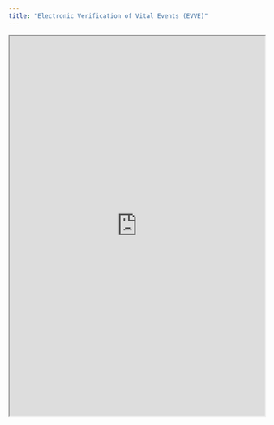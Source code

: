 ```yaml
---
title: "Electronic Verification of Vital Events (EVVE)"
---
```



<iframe height="750" width="100%" src="https://ewelton.github.io/ktest/wiki.html#Electronic%20Verification%20of%20Vital%20Events%20(EVVE)"></iframe>
